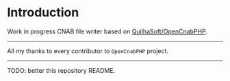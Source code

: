# Introduction

Work in progress CNAB file writer based on [QuilhaSoft/OpenCnabPHP](https://github.com/QuilhaSoft/OpenCnabPHP).

---

All my thanks to every contributor to `OpenCnabPHP` project.

---

TODO: better this repository README.

